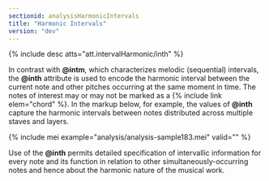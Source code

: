 ```yaml
---
sectionid: analysisHarmonicIntervals
title: "Harmonic Intervals"
version: "dev"
---
```


{% include desc atts="att.intervalHarmonic/inth" %}

In contrast with **@intm**, which characterizes melodic (sequential) intervals, the **@inth** attribute is used to encode the harmonic interval between the current note and other pitches occurring at the same moment in time. The notes of interest may or may not be marked as a {% include link elem="chord" %}. In the markup below, for example, the values of **@inth** capture the harmonic intervals between notes distributed across multiple staves and layers.

{% include mei example="analysis/analysis-sample183.mei" valid="" %}

Use of the **@inth** permits detailed specification of intervallic information for every note and its function in relation to other simultaneously-occurring notes and hence about the harmonic nature of the musical work.
